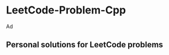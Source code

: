 LeetCode-Problem-Cpp
==================================================

Ad

Personal solutions for LeetCode problems
--------------------------------------------------
